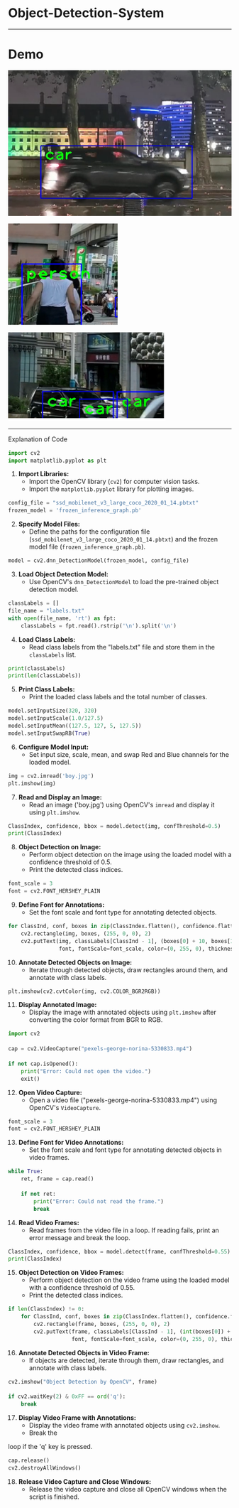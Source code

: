# Object-Detection-System
---------------------------------------------------------------------------------------
# Demo

![](https://github.com/developer-venish/Object-Detection-System/blob/main/1.png)

![](https://github.com/developer-venish/Object-Detection-System/blob/main/2.png)

![](https://github.com/developer-venish/Object-Detection-System/blob/main/3.png)

---------------------------------------------------------------------------------------

Explanation of Code

```python
import cv2 
import matplotlib.pyplot as plt
```

1. **Import Libraries:**
   - Import the OpenCV library (`cv2`) for computer vision tasks.
   - Import the `matplotlib.pyplot` library for plotting images.

```python
config_file = "ssd_mobilenet_v3_large_coco_2020_01_14.pbtxt"
frozen_model = 'frozen_inference_graph.pb'
```

2. **Specify Model Files:**
   - Define the paths for the configuration file (`ssd_mobilenet_v3_large_coco_2020_01_14.pbtxt`) and the frozen model file (`frozen_inference_graph.pb`).

```python
model = cv2.dnn_DetectionModel(frozen_model, config_file)
```

3. **Load Object Detection Model:**
   - Use OpenCV's `dnn_DetectionModel` to load the pre-trained object detection model.

```python
classLabels = []
file_name = "labels.txt"
with open(file_name, 'rt') as fpt:
    classLabels = fpt.read().rstrip('\n').split('\n')
```

4. **Load Class Labels:**
   - Read class labels from the "labels.txt" file and store them in the `classLabels` list.

```python
print(classLabels)
print(len(classLabels))
```

5. **Print Class Labels:**
   - Print the loaded class labels and the total number of classes.

```python
model.setInputSize(320, 320)
model.setInputScale(1.0/127.5)
model.setInputMean((127.5, 127, 5, 127.5))
model.setInputSwapRB(True)
```

6. **Configure Model Input:**
   - Set input size, scale, mean, and swap Red and Blue channels for the loaded model.

```python
img = cv2.imread('boy.jpg')
plt.imshow(img)
```

7. **Read and Display an Image:**
   - Read an image ('boy.jpg') using OpenCV's `imread` and display it using `plt.imshow`.

```python
ClassIndex, confidence, bbox = model.detect(img, confThreshold=0.5)
print(ClassIndex)
```

8. **Object Detection on Image:**
   - Perform object detection on the image using the loaded model with a confidence threshold of 0.5.
   - Print the detected class indices.

```python
font_scale = 3
font = cv2.FONT_HERSHEY_PLAIN
```

9. **Define Font for Annotations:**
   - Set the font scale and font type for annotating detected objects.

```python
for ClassInd, conf, boxes in zip(ClassIndex.flatten(), confidence.flatten(), bbox):
    cv2.rectangle(img, boxes, (255, 0, 0), 2)
    cv2.putText(img, classLabels[ClassInd - 1], (boxes[0] + 10, boxes[1] + 40),
                font, fontScale=font_scale, color=(0, 255, 0), thickness=3)
```

10. **Annotate Detected Objects on Image:**
    - Iterate through detected objects, draw rectangles around them, and annotate with class labels.

```python
plt.imshow(cv2.cvtColor(img, cv2.COLOR_BGR2RGB))
```

11. **Display Annotated Image:**
    - Display the image with annotated objects using `plt.imshow` after converting the color format from BGR to RGB.

```python
import cv2

cap = cv2.VideoCapture("pexels-george-norina-5330833.mp4")

if not cap.isOpened():
    print("Error: Could not open the video.")
    exit()
```

12. **Open Video Capture:**
    - Open a video file ("pexels-george-norina-5330833.mp4") using OpenCV's `VideoCapture`.

```python
font_scale = 3
font = cv2.FONT_HERSHEY_PLAIN
```

13. **Define Font for Video Annotations:**
    - Set the font scale and font type for annotating detected objects in video frames.

```python
while True:
    ret, frame = cap.read()

    if not ret:
        print("Error: Could not read the frame.")
        break
```

14. **Read Video Frames:**
    - Read frames from the video file in a loop. If reading fails, print an error message and break the loop.

```python
ClassIndex, confidence, bbox = model.detect(frame, confThreshold=0.55)
print(ClassIndex)
```

15. **Object Detection on Video Frames:**
    - Perform object detection on the video frame using the loaded model with a confidence threshold of 0.55.
    - Print the detected class indices.

```python
if len(ClassIndex) != 0:
    for ClassInd, conf, boxes in zip(ClassIndex.flatten(), confidence.flatten(), bbox):
        cv2.rectangle(frame, boxes, (255, 0, 0), 2)
        cv2.putText(frame, classLabels[ClassInd - 1], (int(boxes[0]) + 10, int(boxes[1]) + 40),
                    font, fontScale=font_scale, color=(0, 255, 0), thickness=3)
```

16. **Annotate Detected Objects in Video Frame:**
    - If objects are detected, iterate through them, draw rectangles, and annotate with class labels.

```python
cv2.imshow("Object Detection by OpenCV", frame)

if cv2.waitKey(2) & 0xFF == ord('q'):
    break
```

17. **Display Video Frame with Annotations:**
    - Display the video frame with annotated objects using `cv2.imshow`.
    - Break the

 loop if the 'q' key is pressed.

```python
cap.release()
cv2.destroyAllWindows()
```

18. **Release Video Capture and Close Windows:**
    - Release the video capture and close all OpenCV windows when the script is finished.
